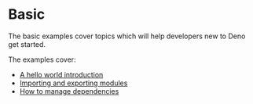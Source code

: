 # Basic

The basic examples cover topics which will help developers new to Deno get
started.

The examples cover:

- [A hello world introduction](./examples_basic/hello_world)
- [Importing and exporting modules](./examples_basic/import_export)
- [How to manage dependencies](./examples_basic/manage_dependencies)

